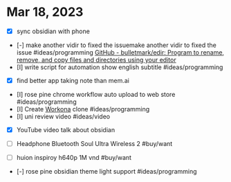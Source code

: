# Mar 18, 2023
- [x] sync obsidian with phone

- [-] make another vidir to fixed the issuemake another vidir to fixed the issue #ideas/programming  [GitHub - bulletmark/edir: Program to rename, remove, and copy files and directories using your editor](https://github.com/bulletmark/edir)
- [I] write script for automation show english subtitle #ideas/programming

- [x] find better app taking note than mem.ai

- [I] rose pine chrome workflow auto upload to web store #ideas/programming 
- [I] Create [Workona](Workona.md) clone #ideas/programming
- [I] uni review video #ideas/video
- [x] YouTube video talk about obsidian 

- [ ] Headphone Bluetooth Soul Ultra Wireless 2 #buy/want
- [ ] huion inspiroy h640p 1M vnd #buy/want 


- [-] rose pine obsidian theme light support #ideas/programming 